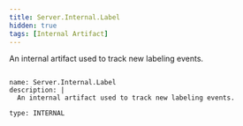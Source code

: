 ```yaml
---
title: Server.Internal.Label
hidden: true
tags: [Internal Artifact]
---
```


An internal artifact used to track new labeling events.


<pre><code class="language-yaml">
name: Server.Internal.Label
description: |
  An internal artifact used to track new labeling events.

type: INTERNAL

</code></pre>

